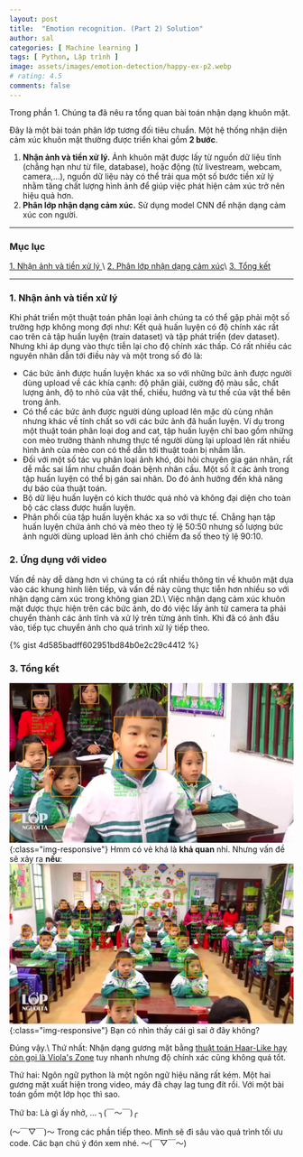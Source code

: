 ```yaml
---
layout: post
title:  "Emotion recognition. (Part 2) Solution"
author: sal
categories: [ Machine learning ]
tags: [ Python, Lập trình ]
image: assets/images/emotion-detection/happy-ex-p2.webp
# rating: 4.5
comments: false
---
```


<!-- > Chúng ta là những gì mà chúng ta ăn vào.  -->
Trong phần 1. Chúng ta đã nêu ra tổng quan bài toán nhận dạng khuôn mặt.

Đây là một bài toán phân lớp tương đối tiêu chuẩn. Một hệ thống nhận diện cảm xúc khuôn mặt thường được triển khai gồm **2 bước**.
1. **Nhận ảnh và tiền xử lý.** Ảnh khuôn mặt được lấy từ nguồn dữ liệu tĩnh (chẳng hạn như từ file, database), hoặc động (từ livestream, webcam, camera,…), nguồn dữ liệu này có thể trải qua một số bước tiền xử lý nhằm tăng chất lượng hình ảnh để giúp việc phát hiện cảm xúc trở nên hiệu quả hơn.
2. **Phân lớp nhận dạng cảm xúc.** Sử dụng model CNN để nhận dạng cảm xúc con người.
   
---
### Mục lục
[1. Nhận ảnh và tiền xử lý ](#nhandanganh)\\
[2. Phân lớp nhận dạng cảm xúc](#phanlopcamxuc)\\
[3. Tổng kết ](#tongket)

---

<a name="nhandanganh"></a>
### 1. Nhận ảnh và tiền xử lý

Khi phát triển một thuật toán phân loại ảnh chúng ta có thể gặp phải một số trường hợp không mong đợi như: Kết quả huấn luyện có độ chính xác rất cao trên cả tập huấn luyện (train dataset) và tập phát triển (dev dataset). Nhưng khi áp dụng vào thực tiễn lại cho độ chính xác thấp. Có rất nhiều các nguyên nhân dẫn tới điều này và một trong số đó là:
* Các bức ảnh được huấn luyện khác xa so với những bức ảnh được người dùng upload về các khía cạnh: độ phân giải, cường độ màu sắc, chất lượng ảnh, độ to nhỏ của vật thể, chiều, hướng và tư thế của vật thể bên trong ảnh.
* Có thể các bức ảnh được người dùng upload lên mặc dù cùng nhãn nhưng khác về tính chất so với các bức ảnh đã huấn luyện. Ví dụ trong một thuật toán phân loại dog and cat, tập huấn luyện chỉ bao gồm những con mèo trưởng thành nhưng thực tế người dùng lại upload lên rất nhiều hình ảnh của mèo con có thể dẫn tới thuật toán bị nhầm lẫn.
* Đối với một số tác vụ phân loại ảnh khó, đòi hỏi chuyên gia gán nhãn, rất dễ mắc sai lầm như chuẩn đoán bệnh nhãn cầu. Một số ít các ảnh trong tập huấn luyện có thể bị gán sai nhãn. Do đó ảnh hưởng đến khả năng dự báo của thuật toán.
* Bộ dữ liệu huấn luyện có kích thước quá nhỏ và không đại diện cho toàn bộ các class được huấn luyện.
* Phân phối của tập huấn luyện khác xa so với thực tế. Chẳng hạn tập huấn luyện chứa ảnh chó và mèo theo tỷ lệ 50:50 nhưng số lượng bức ảnh người dùng upload lên ảnh chó chiếm đa số theo tỷ lệ 90:10.

<a name="ungdungvideo"></a>
### 2. Ứng dụng với video
Vấn đề này dễ dàng hơn vì chúng ta có rất nhiều thông tin về khuôn mặt
dựa vào các khung hình liên tiếp, và vấn đề này cũng thực tiễn hơn nhiều so
với nhận dạng cảm xúc trong không gian 2D.\\
Việc nhận dạng cảm xúc khuôn mặt được thực hiện trên các bức ảnh, do
đó việc lấy ảnh từ camera ta phải chuyển thành các ảnh tĩnh và xử lý trên
từng ảnh tĩnh. Khi đã có ảnh đầu vào, tiếp tục chuyển ảnh cho quá trình xử
lý tiếp theo.

{% gist 4d585badff602951bd84b0e2c29c4412 %}

<a name="tongket"></a>
### 3. Tổng kết

![image](/assets/images/result-one.webp){:class="img-responsive"}
Hmm có vẻ khá là **khả quan** nhỉ. Nhưng vấn đề sẽ xảy ra **nếu**:
![image](/assets/images/result-two.webp){:class="img-responsive"}
Bạn có nhìn thấy cái gì sai ở đây không?

Đúng vậy.\\
Thứ nhất: Nhận dạng gương mặt bằng [thuật toán Haar-Like hay còn gọi là Viola's Zone](https://viblo.asia/p/tim-hieu-ve-phuong-phap-nhan-dien-khuon-mat-cua-violas-john-ByEZkNVyKQ0) tuy nhanh nhưng độ chính xác cũng không quá tốt. 

Thứ hai: Ngôn ngữ python là một ngôn ngữ hiệu năng rất kém. Một hai gương mặt xuất hiện trong video, máy đã chạy lag tung đít rồi. Với một bài toán gồm một lớp học thì sao.

Thứ  ba: Là gì ấy nhở, ... ╮(￣～￣)╭ 

(〜￣▽￣)〜 Trong các phần tiếp theo. Mình sẽ đi sâu vào quá trình tối ưu code. Các bạn chú ý đón xem nhé. 〜(￣▽￣〜)